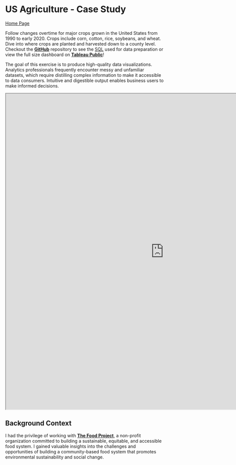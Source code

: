 # US Agriculture - Case Study

[Home Page](/index.md)

Follow changes overtime for major crops grown in the United States from 1990 to early 2020. Crops include corn, cotton, rice, soybeans, and wheat. Dive into where crops are planted and harvested down to a county level. Checkout the **[GitHub](https://github.com/matthewklim/us-agriculture)** repository to see the [SQL](https://github.com/matthewklim/us-agriculture/blob/master/sql/clean_script/data_preparation_clean.sql) used for data preparation or view the full size dashboard on **[Tableau Public](https://public.tableau.com/app/profile/matthew.lim3502/viz/USAgriculture_15891807504100/UnitedStatesAgriculture)**!

The goal of this exercise is to produce high-quality data visualizations. Analytics professionals frequently encounter messy and unfamiliar datasets, which require distilling complex information to make it accessible to data consumers. Intuitive and digestible output enables business users to make informed decisions.

<iframe src="https://public.tableau.com/views/USAgriculture_15891807504100/UnitedStatesAgriculture?:showVizHome=no&:embed=true"
 width="1000" height="1000"></iframe>

## Background Context

I had the privilege of working with **[The Food Project](https://thefoodproject.org/)**, a non-profit organization committed to building a sustainable, equitable, and accessible food system. I gained valuable insights into the challenges and opportunities of building a community-based food system that promotes environmental sustainability and social change.
